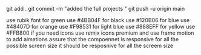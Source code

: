 
git add .
git commit -m "added the full projects "
git push -u origin main



use rubik font
for green use #4BB04F
for  black use #120B06
for blue use #48407D
for orange use #F98531
for light blue use #888EFF
for yellow use #FFB800
if you need icons use remix icons premium 
and use frame motion to add aimations 
assure that the compoennet is responsive for all the possible screen size it should be resposnive for all the screem size 